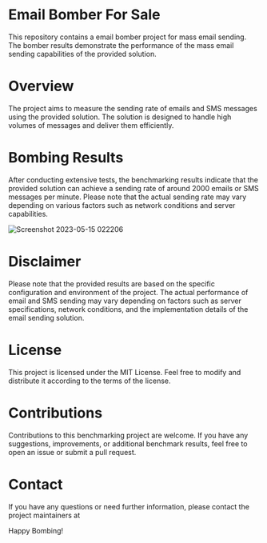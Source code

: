 # Email Bomber For Sale
This repository contains a email bomber project for mass email sending. The bomber results demonstrate the performance of the mass email sending capabilities of the provided solution.

# Overview
The project aims to measure the sending rate of emails and SMS messages using the provided solution. The solution is designed to handle high volumes of messages and deliver them efficiently.

# Bombing Results
After conducting extensive tests, the benchmarking results indicate that the provided solution can achieve a sending rate of around 2000 emails or SMS messages per minute. Please note that the actual sending rate may vary depending on various factors such as network conditions and server capabilities.

![Screenshot 2023-05-15 022206](https://github.com/mrfishandchips/emailbomber/assets/133641364/2748ac6b-c061-4d37-8aff-cc93195ff991)


# Disclaimer
Please note that the provided results are based on the specific configuration and environment of the project. The actual performance of email and SMS sending may vary depending on factors such as server specifications, network conditions, and the implementation details of the email sending solution.

# License
This project is licensed under the MIT License. Feel free to modify and distribute it according to the terms of the license.

# Contributions
Contributions to this benchmarking project are welcome. If you have any suggestions, improvements, or additional benchmark results, feel free to open an issue or submit a pull request.

# Contact
If you have any questions or need further information, please contact the project maintainers at 

Happy Bombing!
